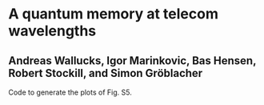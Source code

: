 <h1>A quantum memory at telecom wavelengths</h1>
<h2>Andreas Wallucks, Igor Marinkovic, Bas Hensen, Robert Stockill, and Simon Gr&ouml;blacher</h2>

Code to generate the plots of Fig. S5.
